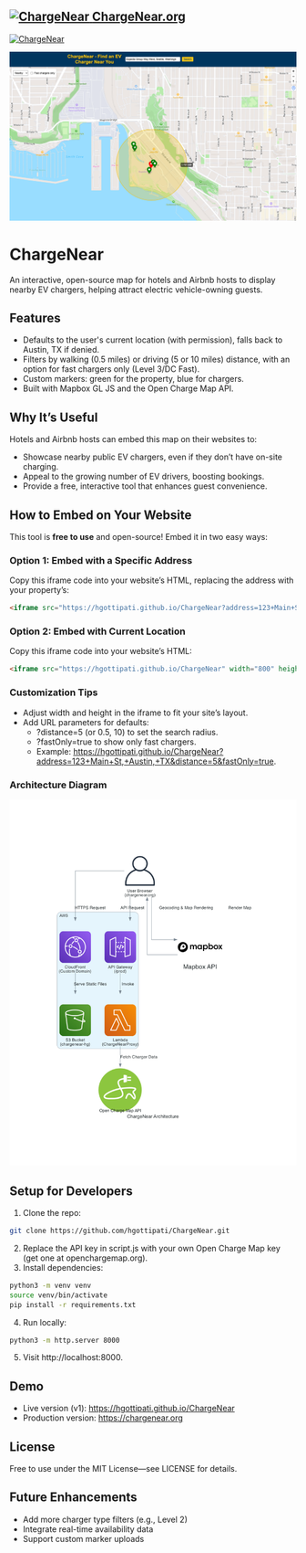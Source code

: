 
<p align="center">
  <a href="https://chargenear.org">
    <h2>
      <img src="https://chargenear.org/favicon.png" alt="ChargeNear" width="20">
      <strong>ChargeNear.org</strong>
    </h2>
  </a>
</p>

[![ChargeNear](https://img.shields.io/badge/Visit-ChargeNear.org-blue?logo=electric-vehicle&logoColor=white)](https://chargenear.org)


![ChargeNear Map](https://github.com/hgottipati/ChargeNear/blob/main/docs/screenshot.png)


# ChargeNear
An interactive, open-source map for hotels and Airbnb hosts to display nearby EV chargers, helping attract electric vehicle-owning guests.

## Features
- Defaults to the user's current location (with permission), falls back to Austin, TX if denied.
- Filters by walking (0.5 miles) or driving (5 or 10 miles) distance, with an option for fast chargers only (Level 3/DC Fast).
- Custom markers: green for the property, blue for chargers.
- Built with Mapbox GL JS and the Open Charge Map API.

## Why It’s Useful
Hotels and Airbnb hosts can embed this map on their websites to:
- Showcase nearby public EV chargers, even if they don’t have on-site charging.
- Appeal to the growing number of EV drivers, boosting bookings.
- Provide a free, interactive tool that enhances guest convenience.

## How to Embed on Your Website
This tool is **free to use** and open-source! Embed it in two easy ways:

### Option 1: Embed with a Specific Address
Copy this iframe code into your website’s HTML, replacing the address with your property’s:
```html
<iframe src="https://hgottipati.github.io/ChargeNear?address=123+Main+St,+Austin,+TX" width="800" height="600" frameborder="0" style="border:0;" allowfullscreen></iframe>
```

### Option 2: Embed with Current Location
Copy this iframe code into your website’s HTML:
```html
<iframe src="https://hgottipati.github.io/ChargeNear" width="800" height="600" frameborder="0" style="border:0;" allowfullscreen></iframe>
```

### Customization Tips
- Adjust width and height in the iframe to fit your site’s layout.
- Add URL parameters for defaults:
  - ?distance=5 (or 0.5, 10) to set the search radius.
  - ?fastOnly=true to show only fast chargers.
  - Example: https://hgottipati.github.io/ChargeNear?address=123+Main+St,+Austin,+TX&distance=5&fastOnly=true.

### Architecture Diagram
<img src="https://github.com/hgottipati/ChargeNear/blob/main/docs/chargenear_architecture.png" alt="ChargeNear Architecture" width="600">

## Setup for Developers
1. Clone the repo:
```bash
git clone https://github.com/hgottipati/ChargeNear.git
```
2. Replace the API key in script.js with your own Open Charge Map key (get one at openchargemap.org).
3. Install dependencies:
```bash
python3 -m venv venv
source venv/bin/activate
pip install -r requirements.txt
```
4. Run locally:
```bash
python3 -m http.server 8000
```
5. Visit http://localhost:8000.

## Demo
* Live version (v1): https://hgottipati.github.io/ChargeNear
* Production version: https://chargenear.org 

## License
Free to use under the MIT License—see LICENSE for details.

## Future Enhancements
- Add more charger type filters (e.g., Level 2)
- Integrate real-time availability data
- Support custom marker uploads
